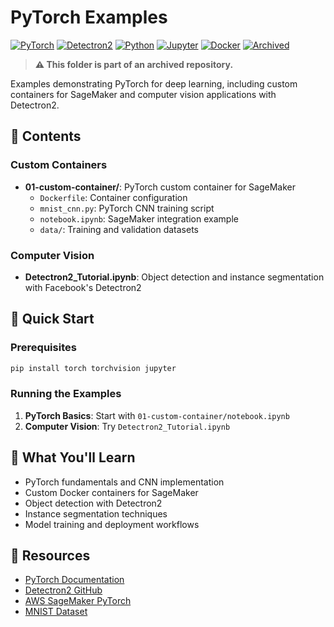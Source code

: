 # PyTorch Examples

[![PyTorch](https://img.shields.io/badge/PyTorch-1.8+-red.svg)](https://pytorch.org/)
[![Detectron2](https://img.shields.io/badge/Detectron2-Facebook-blue.svg)](https://github.com/facebookresearch/detectron2)
[![Python](https://img.shields.io/badge/Python-3.7+-blue.svg)](https://python.org/)
[![Jupyter](https://img.shields.io/badge/Jupyter-Notebook-orange.svg)](https://jupyter.org/)
[![Docker](https://img.shields.io/badge/Docker-Container-blue.svg)](https://docker.com/)
[![Archived](https://img.shields.io/badge/status-archived-red.svg)](https://github.com/julsimon/dlnotebooks)

> **⚠️ This folder is part of an archived repository.**

Examples demonstrating PyTorch for deep learning, including custom containers for SageMaker and computer vision applications with Detectron2.

## 📁 Contents

### Custom Containers
- **01-custom-container/**: PyTorch custom container for SageMaker
  - `Dockerfile`: Container configuration
  - `mnist_cnn.py`: PyTorch CNN training script
  - `notebook.ipynb`: SageMaker integration example
  - `data/`: Training and validation datasets

### Computer Vision
- **Detectron2_Tutorial.ipynb**: Object detection and instance segmentation with Facebook's Detectron2

## 🚀 Quick Start

### Prerequisites

```bash
pip install torch torchvision jupyter
```

### Running the Examples

1. **PyTorch Basics**: Start with `01-custom-container/notebook.ipynb`
2. **Computer Vision**: Try `Detectron2_Tutorial.ipynb`

## 📖 What You'll Learn

- PyTorch fundamentals and CNN implementation
- Custom Docker containers for SageMaker
- Object detection with Detectron2
- Instance segmentation techniques
- Model training and deployment workflows

## 🔗 Resources

- [PyTorch Documentation](https://pytorch.org/docs/)
- [Detectron2 GitHub](https://github.com/facebookresearch/detectron2)
- [AWS SageMaker PyTorch](https://docs.aws.amazon.com/sagemaker/latest/dg/pytorch.html)
- [MNIST Dataset](http://yann.lecun.com/exdb/mnist/) 
